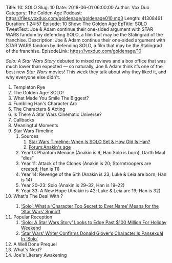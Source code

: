 Title: 10: SOLO
Slug: 10
Date: 2018-06-01 06:00:00
Author: Vox Duo
Category: The Golden Age
Podcast: https://files.voxduo.com/goldenage/goldenage010.mp3
Length: 41308461
Duration: 1:24:57
Episode: 10
Show: The Golden Age
EpTitle: SOLO
TweetText: Joe & Adam continue their one-sided argument with STAR WARS fandom by defending SOLO, a film that may be the Stalingrad of the franchise.
Description: Joe & Adam continue their one-sided argument with STAR WARS fandom by defending SOLO, a film that may be the Stalingrad of the franchise.
EpisodeLink: https://voxduo.com/goldenage/10



*Solo: A Star Wars Story* debuted to mixed reviews and a box office that was much lower than expected — so naturally, Joe & Adam think it’s one of the best new *Star Wars* movies! This week they talk about why they liked it, and why everyone else didn't.

1. Templeton Rye
1. The Golden Age: SOLO!
1. What Made You Smile The Biggest?
1. Fumbling Han's Character Arc
1. The Characters & Acting
1. Is There A Star Wars Cinematic Universe?
1. Callbacks
1. Meaningful Moments
1. Star Wars Timeline
    1. Sources
        1. [Star Wars Timeline: When Is SOLO Set & How Old Is Han?](https://screenrant.com/solo-movie-star-wars-timeline-han-age/)
        1. [Forum:Anakin's age](http://starwars.wikia.com/wiki/Forum:Anakin%27s_age)
    1. Year 0: Phantom Menace (Anakin is 9; Han Solo is born), Darth Maul “dies”
    1. Year 11: Attack of the Clones (Anakin is 20; Stormtroopers are created; Han is 11)
    1. Year 14: Revenge of the Sith (Anakin is 23; Luke & Leia are born; Han is 14)
    1. Year 20–23: Solo (Anakin is 29–32, Han is 19–22)
    1. Year 33: A New Hope (Anakin is 42; Luke & Leia are 19; Han is 32)
1. What's The Deal With <REDACTED>?
    1. [‘Solo’: What a ‘Character Too Secret to Ever Name’ Means for the ‘Star Wars’ Spinoff](https://variety.com/2018/film/news/solo-a-star-wars-story-darth-maul-jonathan-lawrence-kasdan-1202822960/)
1. Popular Reception
    1. [‘Solo: A Star Wars Story’ Looks to Edge Past $100 Million For Holiday Weekend](http://variety.com/2018/film/box-office/solo-a-star-wars-story-box-office-memorial-day-weekend-opening-1202823403/)
    1. [‘Star Wars’ Writer Confirms Donald Glover’s Character Is Pansexual In ‘Solo’](https://www.huffingtonpost.com/entry/lando-calrissian-sexual-fluidity-solo-star-wars_us_5af77d59e4b00d7e4c1b37a9)
1. A Well Done Prequel
1. What's Next?
1. Joe's Literary Awakening
